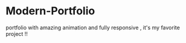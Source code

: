 # Modern-Portfolio
portfolio with amazing animation and fully responsive , it's my favorite project !!
